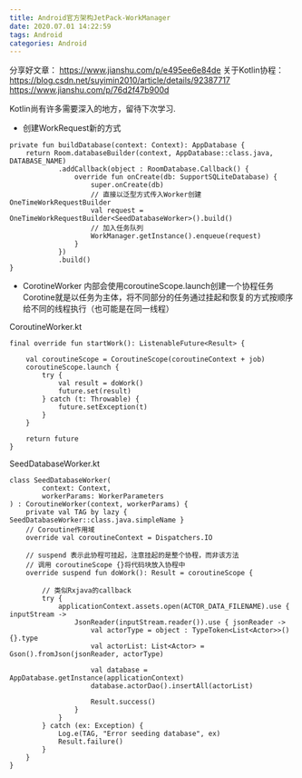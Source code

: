 ```yaml
---
title: Android官方架构JetPack-WorkManager
date: 2020.07.01 14:22:59
tags: Android
categories: Android
---
```


分享好文章：
https://www.jianshu.com/p/e495ee6e84de
关于Kotlin协程：
https://blog.csdn.net/suyimin2010/article/details/92387717
https://www.jianshu.com/p/76d2f47b900d


Kotlin尚有许多需要深入的地方，留待下次学习.

- 创建WorkRequest新的方式
```
private fun buildDatabase(context: Context): AppDatabase {
    return Room.databaseBuilder(context, AppDatabase::class.java, DATABASE_NAME)
            .addCallback(object : RoomDatabase.Callback() {
                override fun onCreate(db: SupportSQLiteDatabase) {
                    super.onCreate(db)
                    // 直接以泛型方式传入Worker创建OneTimeWorkRequestBuilder
                    val request = OneTimeWorkRequestBuilder<SeedDatabaseWorker>().build()
                    // 加入任务队列
                    WorkManager.getInstance().enqueue(request)
                }
            })
            .build()
}
```

- CorotineWorker
内部会使用coroutineScope.launch创建一个协程任务
Corotine就是以任务为主体，将不同部分的任务通过挂起和恢复的方式按顺序给不同的线程执行（也可能是在同一线程）

CoroutineWorker.kt
```
final override fun startWork(): ListenableFuture<Result> {

    val coroutineScope = CoroutineScope(coroutineContext + job)
    coroutineScope.launch {
        try {
            val result = doWork()
            future.set(result)
        } catch (t: Throwable) {
            future.setException(t)
        }
    }

    return future
}
```

SeedDatabaseWorker.kt
```
class SeedDatabaseWorker(
        context: Context,
        workerParams: WorkerParameters
) : CoroutineWorker(context, workerParams) {
    private val TAG by lazy { SeedDatabaseWorker::class.java.simpleName }
    // Coroutine作用域
    override val coroutineContext = Dispatchers.IO

    // suspend 表示此协程可挂起，注意挂起的是整个协程，而非该方法
    // 调用 coroutineScope {}将代码块放入协程中
    override suspend fun doWork(): Result = coroutineScope {

        // 类似Rxjava的callback
        try {
            applicationContext.assets.open(ACTOR_DATA_FILENAME).use { inputStream ->
                JsonReader(inputStream.reader()).use { jsonReader ->
                    val actorType = object : TypeToken<List<Actor>>() {}.type
                    val actorList: List<Actor> = Gson().fromJson(jsonReader, actorType)

                    val database = AppDatabase.getInstance(applicationContext)
                    database.actorDao().insertAll(actorList)

                    Result.success()
                }
            }
        } catch (ex: Exception) {
            Log.e(TAG, "Error seeding database", ex)
            Result.failure()
        }
    }
}
```
